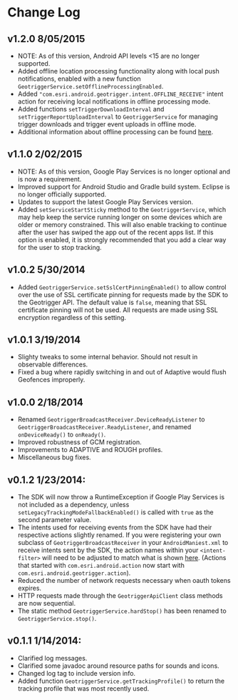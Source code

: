 # Change Log

## v1.2.0 8/05/2015

* NOTE: As of this version, Android API levels <15 are no longer supported.
* Added offline location processing functionality along with local push notifications, enabled with a new function `GeotriggerService.setOfflineProcessingEnabled`.
* Added `"com.esri.android.geotrigger.intent.OFFLINE_RECEIVE"` intent action for receiving local notifications in offline processing mode.
* Added functions `setTriggerDownloadInterval` and  `setTriggerReportUploadInterval` to `GeotriggerService` for managing trigger downloads and trigger event uploads in offline mode.
* Additional information about offline processing can be found [here][offline-triggers-doc].

## v1.1.0 2/02/2015

* NOTE: As of this version, Google Play Services is no longer optional and is now a requirement.
* Improved support for Android Studio and Gradle build system. Eclipse is no longer officially supported.
* Updates to support the latest Google Play Services version.
* Added `setServiceStartSticky` method to the `GeotriggerService`, which may help keep the service running longer on some devices which are older or memory constrained. This will also enable tracking to continue after the user has swiped the app out of the recent apps list. If this option is enabled, it is strongly recommended that you add a clear way for the user to stop tracking.

## v1.0.2 5/30/2014

* Added `GeotriggerService.setSslCertPinningEnabled()` to allow control over the use of SSL certificate pinning for requests made by the SDK to the Geotrigger API. The default value is `false`, meaning that SSL certificate pinning will not be used. All requests are made using SSL encryption regardless of this setting.

## v1.0.1 3/19/2014

* Slighty tweaks to some internal behavior. Should not result in observable differences.
* Fixed a bug where rapidly switching in and out of Adaptive would flush Geofences improperly.

## v1.0.0 2/18/2014

* Renamed `GeotriggerBroadcastReceiver.DeviceReadyListener` to `GeotriggerBroadcastReceiver.ReadyListener`, and renamed `onDeviceReady()` to `onReady()`.
* Improved robustness of GCM registration.
* Improvements to ADAPTIVE and ROUGH profiles.
* Miscellaneous bug fixes.

## v0.1.2 1/23/2014:

* The SDK will now throw a RuntimeException if Google Play Services is not included as a dependency, unless `setLegacyTrackingModeFallbackEnabled()` is called with `true` as the second parameter value.
* The intents used for receiving events from the SDK have had their respective actions slightly renamed. If you were registering your own subclass of `GeotriggerBroadcastReceiver` in your `AndroidManiest.xml` to receive intents sent by the SDK, the action names within your `<intent-filter>` will need to be adjusted to match what is shown [here][handling-events-doc]. (Actions that started with `com.esri.android.action` now start with `com.esri.android.geotrigger.action`).
* Reduced the number of network requests necessary when oauth tokens expires.
* HTTP requests made through the `GeotriggerApiClient` class methods are now sequential.
* The static method `GeotriggerService.hardStop()` has been renamed to `GeotriggerService.stop()`.

## v0.1.1 1/14/2014:

* Clarified log messages.
* Clarified some javadoc around resource paths for sounds and icons.
* Changed log tag to include version info.
* Added function `GeotriggerService.getTrackingProfile()` to return the tracking profile that was most recently used.

[handling-events-doc]: https://developers.arcgis.com/en/geotrigger-service/guide/android-handling-events/
[offline-triggers-doc]: https://developers.arcgis.com/en/geotrigger-service/guide/android-offline-triggers/
